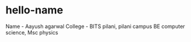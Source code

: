 # hello-name
Name - Aayush agarwal
College - BITS pilani, pilani campus
BE computer science, Msc physics
